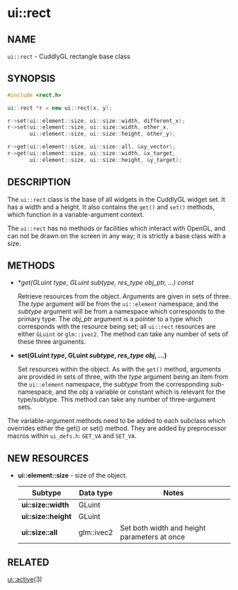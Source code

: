 ui::rect
========

## NAME ##

`ui::rect` - CuddlyGL rectangle base class

## SYNOPSIS ##

```c++
#include <rect.h>

ui::rect *r = new ui::rect(x, y);

r->set(ui::element::size, ui::size::width, different_x);
r->set(ui::element::size, ui::size::width, other_x,
       ui::element::size, ui::size::height, other_y);

r->get(ui::element::size, ui::size::all, &xy_vector);
r->get(ui::element::size, ui::size::width, &x_target,
       ui::element::size, ui::size::height, &y_target);
```

## DESCRIPTION ##

The `ui::rect` class is the base of all widgets in the CuddlyGL widget
set.  It has a width and a height.  It also contains the `get()` and
`set()` methods, which function in a variable-argument context.

The `ui::rect` has no methods or facilities which interact with
OpenGL, and can not be drawn on the screen in any way; it is strictly
a base class with a size.

## METHODS ##

* **get(GLuint _type_, GLuint _subtype_, _res_type_ *_obj_ptr_, ...) const**

  Retrieve resources from the object.  Arguments are given in sets of
  three.  The _type_ argument will be from the `ui::element`
  namespace, and the _subtype_ argument will be from a namespace which
  corresponds to the primary type.  The _obj_ptr_ argument is a
  pointer to a type which corresponds with the resource being set; all
  `ui::rect` resources are either `GLuint` or `glm::ivec2`.  The
  method can take any number of sets of these three arguments.

* **set(GLuint _type_, GLuint _subtype_, _res_type_ _obj_, ...)**

  Set resources within the object.  As with the `get()` method,
  arguments are provided in sets of three, with the _type_ argument
  being an item from the `ui::element` namespace, the _subtype_ from
  the corresponding sub-namespace, and the _obj_ a variable or
  constant which is relevant for the type/subtype.  This method can
  take any number of three-argument sets.

The variable-argument methods need to be added to each subclass which
overrides either the get() or set() method.  They are added by
preprocessor macros within `ui_defs.h`:  `GET_VA` and `SET_VA`.

## NEW RESOURCES ##

* **ui::element::size** - size of the object.

  | Subtype              | Data type  | Notes                                        |
  | -------------------- | ---------- | -------------------------------------------- |
  | **ui::size::width**  | GLuint     |                                              |
  | **ui::size::height** | GLuint     |                                              |
  | **ui::size::all**    | glm::ivec2 | Set both width and height parameters at once |

## RELATED ##

[ui::active](ui-active.md)(3)
